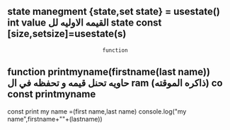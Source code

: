 state manegment
{state,set state} = usestate()
                             int value
                             القيمه الاوليه
                             لل state 
const [size,setsize]=usestate(s)
---------------------------------------------
                                  function
function printmyname(firstname(last name))
حاويه تحنل قيمه و تحفظه في ال ram (ذاكره الموقته)
co
const printmyname
----------------------------------------------
const print my name =(first name,last name)
console.log("my name",firstname+""+(lastname))